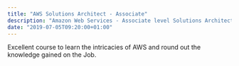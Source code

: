 ```yaml
---
title: "AWS Solutions Architect - Associate"
description: "Amazon Web Services - Associate level Solutions Architect"
date: "2019-07-05T09:20:00+01:00"
---
```


Excellent course to learn the intricacies of AWS and round out the knowledge gained on the Job.